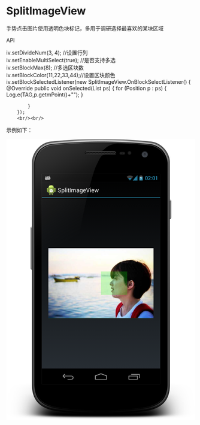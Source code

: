 SplitImageView
==============

手势点击图片使用透明色块标记，多用于调研选择最喜欢的某块区域


API

iv.setDivideNum(3, 4); //设置行列 <br/>
iv.setEnableMultiSelect(true); //是否支持多选 <br/>
iv.setBlockMax(8); //多选区块数  <br/>
iv.setBlockColor(11,22,33,44);//设置区块颜色  <br/>
iv.setBlockSelectedListener(new SplitImageView.OnBlockSelectListener() {
            @Override
            public void onSelected(List<Position> ps) {
                for (Position p : ps) {
                    Log.e(TAG,p.getmPoint()+"");
                }

            }
        });
        <br/><br/>
示例如下：

<img src='https://github.com/oszc/SplitImageView/blob/master/res/drawable/demo.png'/>
